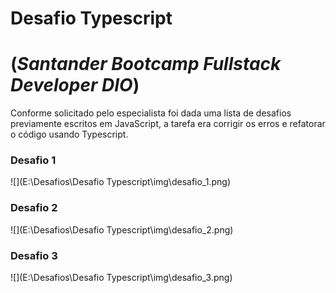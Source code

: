 # Desafio Typescript 

# (*Santander Bootcamp Fullstack Developer DIO*)

Conforme solicitado pelo especialista foi dada uma lista de desafios previamente escritos em JavaScript, a tarefa era corrigir os erros e refatorar o código usando Typescript.



### Desafio 1

![](E:\Desafios\Desafio Typescript\img\desafio_1.png)

### Desafio 2

![](E:\Desafios\Desafio Typescript\img\desafio_2.png)

### Desafio 3

![](E:\Desafios\Desafio Typescript\img\desafio_3.png)